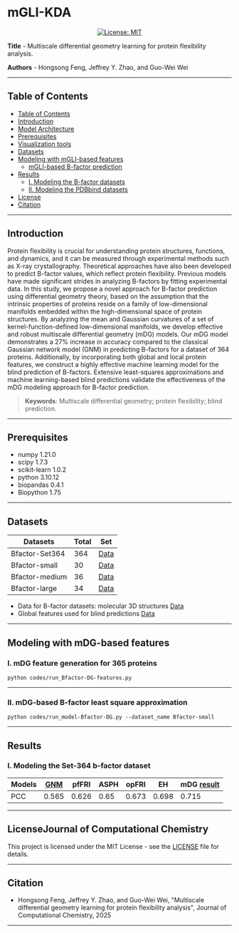 # mGLI-KDA

<div align='center'>
 
<!-- [![preprint](https://img.shields.io/static/v1?label=arXiv&message=2310.12508&color=B31B1B)](https://www.google.com/) -->
[![License: MIT](https://img.shields.io/badge/License-MIT-yellow.svg)](https://opensource.org/licenses/MIT)

</div>

**Title** - Multiscale differential geometry learning for protein flexibility analysis.

**Authors** - Hongsong Feng, Jeffrey Y. Zhao, and Guo-Wei Wei

---

## Table of Contents

- [Table of Contents](#table-of-contents)
- [Introduction](#introduction)
- [Model Architecture](#model-architecture)
- [Prerequisites](#prerequisites)
- [Visualization tools](#Visualization-tools)
- [Datasets](#datasets)
- [Modeling with mGLI-based features](#Modeling-with-mGLI-based-features)
    - [mGLI-based B-factor prediction](#i-mgli-based-b-factor-prediction)
- [Results](#results)
    - [I. Modeling the B-factor datasets]()
    - [II. Modeling the PDBbind datasets]()
- [License](#license)
- [Citation](#citation)

---

## Introduction

Protein flexibility is crucial for understanding protein structures, functions, and dynamics, and it can be measured through experimental methods such as X-ray crystallography. Theoretical approaches have also been developed to predict B-factor values, which reflect protein flexibility. Previous models have made significant strides in analyzing B-factors by   fitting experimental data. In this study, we propose a novel approach for B-factor prediction using differential geometry theory, based on the assumption that the intrinsic properties of proteins reside on a family of low-dimensional manifolds embedded within the high-dimensional space of protein structures. By analyzing the mean and Gaussian curvatures of a set of kernel-function-defined low-dimensional manifolds, we develop effective and robust multiscale differential geometry (mDG) models. Our mDG model demonstrates a 27\% increase in accuracy compared to the classical Gaussian network model (GNM) in predicting B-factors for a dataset of 364 proteins. Additionally, by incorporating both global and local protein features, we construct a highly effective machine learning model for the blind prediction of B-factors. Extensive   least-squares approximations and machine learning-based blind predictions    validate the effectiveness of the mDG modeling approach for B-factor prediction.

> **Keywords**: Multiscale differential geometry; protein flexibility; blind prediction.

---

## Prerequisites

- numpy                     1.21.0
- scipy                     1.7.3
- scikit-learn              1.0.2
- python                    3.10.12
- biopandas                 0.4.1
- Biopython                 1.75

--- 

## Datasets


| Datasets         | Total | Set                      |
|-------------------|-------|--------------------------|
| Bfactor-Set364   | 364   | [Data](./datasets)       |
| Bfactor-small    | 30    | [Data](./datasets)       |
| Bfactor-medium   | 36    | [Data](./datasets)       |
| Bfactor-large    | 34    | [Data](./datasets)       |


- Data for B-factor datasets: molecular 3D structures [Data](./datasets/365)
- Global features used for blind predictions [Data](./features/features-blind-prediction/)


---

## Modeling with mDG-based features

### I. mDG feature generation for 365 proteins

```shell
python codes/run_Bfactor-DG-features.py
```
---

### II. mDG-based B-factor least square approximation
```shell
python codes/run_model-Bfactor-DG.py --dataset_name Bfactor-small
```
---
## Results

### I. Modeling the Set-364 b-factor dataset
| Models       | [GNM](https://dyn.life.nthu.edu.tw/oGNM/oGNM.php)  | pfFRI | ASPH | opFRI | EH   | mDG [result](./Results)|
|--------------|-------|-------|------|-------|------|------|
| PCC          | 0.565 | 0.626 | 0.65 | 0.673 | 0.698| 0.715|

---

## LicenseJournal of Computational Chemistry

This project is licensed under the MIT License - see the [LICENSE](LICENSE) file for details.

---

## Citation

- Hongsong Feng, Jeffrey Y. Zhao, and Guo-Wei Wei, "Multiscale differential geometry learning for protein flexibility analysis", Journal of Computational Chemistry, 2025

---
